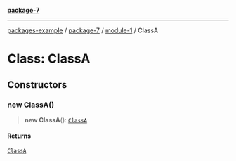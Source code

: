 [**package-7**](../../README.md)

***

[packages-example](../../../README.md) / [package-7](../../README.md) / [module-1](../README.md) / ClassA

# Class: ClassA

## Constructors

### new ClassA()

> **new ClassA**(): [`ClassA`](ClassA.md)

#### Returns

[`ClassA`](ClassA.md)
